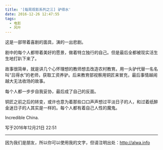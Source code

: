 ```yaml
---
title: '[每周观影系列之三] 驴得水'
date: 2016-12-26 12:47:55
tags:
  - 电影
  - 风叶
---
```


这是一部带着喜剧的面具，演的一出悲剧。
<!-- more -->

剧中的每个人都带着美好的愿景，做着特立独行的自己。但是最后全都被现实活生生地打趴下来了。

故事很简单，就是讲几个心怀理想的教师想去改造农村教育。用一头驴代替一名名叫“吕得水”的老师，获取工资养驴。后来教育部视察用铜匠来冒充，最后事情越闹越大无法收场的故事。

每个人都一步步自我妥协，最后成了自己的反面。

铜匠之前之后的转变，或许也意为着那些口口声声想过平淡日子的人，和过着纸醉金迷日子的人其实是一样的。每个人都有着自己人性的魔鬼。

Incredible China.

写于2016年12月21日 22:51

---

因为我们是朋友，所以你可以使用我的文字，但请注明出处：http://alwa.info
